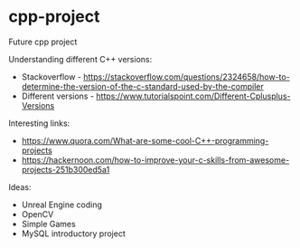 # cpp-project
Future cpp project

Understanding different C++ versions:
* Stackoverflow - https://stackoverflow.com/questions/2324658/how-to-determine-the-version-of-the-c-standard-used-by-the-compiler
* Different versions - https://www.tutorialspoint.com/Different-Cplusplus-Versions

Interesting links:
* https://www.quora.com/What-are-some-cool-C++-programming-projects
* https://hackernoon.com/how-to-improve-your-c-skills-from-awesome-projects-251b300ed5a1

Ideas:
* Unreal Engine coding
* OpenCV
* Simple Games
* MySQL introductory project
